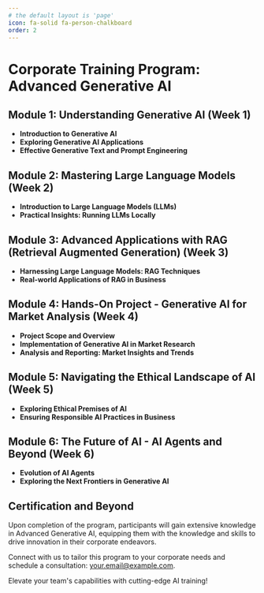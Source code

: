 ```yaml
---
# the default layout is 'page'
icon: fa-solid fa-person-chalkboard
order: 2
---
```


# Corporate Training Program: Advanced Generative AI

## Module 1: Understanding Generative AI (Week 1)

- **Introduction to Generative AI**
- **Exploring Generative AI Applications**
- **Effective Generative Text and Prompt Engineering**

## Module 2: Mastering Large Language Models (Week 2)

- **Introduction to Large Language Models (LLMs)**
- **Practical Insights: Running LLMs Locally**

## Module 3: Advanced Applications with RAG (Retrieval Augmented Generation) (Week 3)

- **Harnessing Large Language Models: RAG Techniques**
- **Real-world Applications of RAG in Business**

## Module 4: Hands-On Project - Generative AI for Market Analysis (Week 4)

- **Project Scope and Overview**
- **Implementation of Generative AI in Market Research**
- **Analysis and Reporting: Market Insights and Trends**

## Module 5: Navigating the Ethical Landscape of AI (Week 5)

- **Exploring Ethical Premises of AI**
- **Ensuring Responsible AI Practices in Business**

## Module 6: The Future of AI - AI Agents and Beyond (Week 6)

- **Evolution of AI Agents**
- **Exploring the Next Frontiers in Generative AI**

## Certification and Beyond

Upon completion of the program, participants will gain extensive knowledge in Advanced Generative AI, equipping them with the knowledge and skills to drive innovation in their corporate endeavors.

Connect with us to tailor this program to your corporate needs and schedule a consultation: [your.email@example.com](mailto:your.email@example.com).

Elevate your team's capabilities with cutting-edge AI training!
